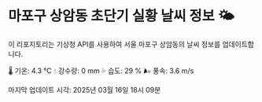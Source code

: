 
# 마포구 상암동 초단기 실황 날씨 정보 🌤️

이 리포지토리는 기상청 API를 사용하여 서울 마포구 상암동의 날씨 정보를 업데이트합니다. 

🌡️ 기온: 4.3 ℃
💧 강수량: 0 mm
💦 습도: 29 %
🌬️ 풍속: 3.6 m/s

마지막 업데이트 시각: 2025년 03월 16일 18시 09분    
